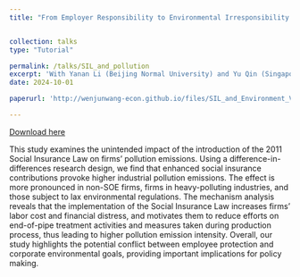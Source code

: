 ```yaml
---
title: "From Employer Responsibility to Environmental Irresponsibility: Unintended Effects of Social Insurance Law on Pollution Emissions"


collection: talks
type: "Tutorial"

permalink: /talks/SIL_and_pollution
excerpt: 'With Yanan Li (Beijing Normal University) and Yu Qin (Singapore National University)'
date: 2024-10-01

paperurl: 'http://wenjunwang-econ.github.io/files/SIL_and_Environment_V35_GitHub.pdf'

---
```


[Download here](http://wenjunwang-econ.github.io/files/SIL_and_Environment_V35_GitHub.pdf)

This study examines the unintended impact of the introduction of the 2011 Social Insurance Law on firms’ pollution emissions. Using a difference-in-differences research design, we find that enhanced social insurance contributions provoke higher industrial pollution emissions. The effect is more pronounced in non-SOE firms, firms in heavy-polluting industries, and those subject to lax environmental regulations. The mechanism analysis reveals that the implementation of the Social Insurance Law increases firms’ labor cost and financial distress, and motivates them to reduce efforts on end-of-pipe treatment activities and measures taken during production process, thus leading to higher pollution emission intensity. Overall, our study highlights the potential conflict between employee protection and corporate environmental goals, providing important implications for policy making.



